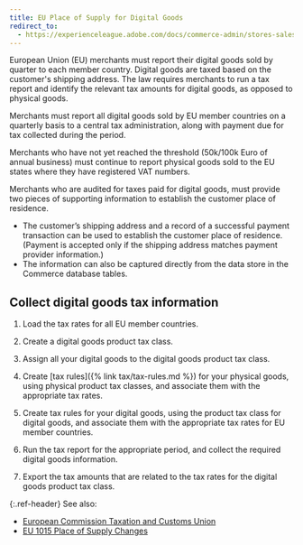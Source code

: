 ```yaml
---
title: EU Place of Supply for Digital Goods
redirect_to:
  - https://experienceleague.adobe.com/docs/commerce-admin/stores-sales/site-store/taxes/taxes.html#place-of-supply-for-digital-goods-(eu)
---
```


European Union (EU) merchants must report their digital goods sold by quarter to each member country. Digital goods are taxed based on the customer's shipping address. The law requires merchants to run a tax report and identify the relevant tax amounts for digital goods, as opposed to physical goods.

Merchants must report all digital goods sold by EU member countries on a quarterly basis to a central tax administration, along with payment due for tax collected during the period.

Merchants who have not yet reached the threshold (50k/100k Euro of annual business) must continue to report physical goods sold to the EU states where they have registered VAT numbers.

Merchants who are audited for taxes paid for digital goods, must provide two pieces of supporting information to establish the customer place of residence.

- The customer’s shipping address and a record of a successful payment transaction can be used to establish the customer place of residence. (Payment is accepted only if the shipping address matches payment provider information.)
- The information can also be captured directly from the data store in the Commerce database tables.

## Collect digital goods tax information

1. Load the tax rates for all EU member countries.

1. Create a digital goods product tax class.

1. Assign all your digital goods to the digital goods product tax class.

1. Create [tax rules]({% link tax/tax-rules.md %}) for your physical goods, using physical product tax classes, and associate them with the appropriate tax rates.

1. Create tax rules for your digital goods, using the product tax class for digital goods, and associate them with the appropriate tax rates for EU member countries.

1. Run the tax report for the appropriate period, and collect the required digital goods information.

1. Export the tax amounts that are related to the tax rates for the digital goods product tax class.

{:.ref-header}
See also:

- [European Commission Taxation and Customs Union ][1]
- [EU 1015 Place of Supply Changes][2]

[1]: https://taxation-customs.ec.europa.eu/taxation/vat/how_vat_works/vat_on_services/index_en.html
[2]: https://www2.deloitte.com/global/en/services/tax.html
